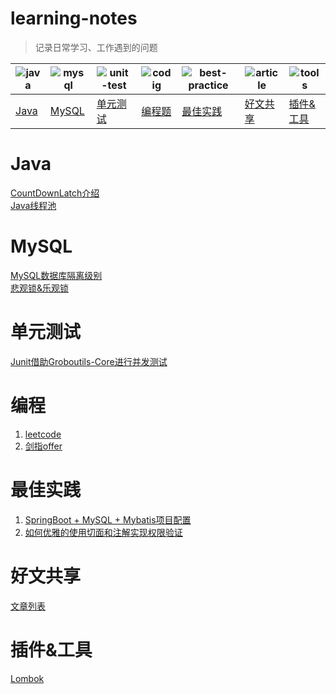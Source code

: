 # learning-notes
> 记录日常学习、工作遇到的问题

|![java](pic/java.png)|![mysql](pic/db.png)|![unit-test](pic/ut.png)|![codig](pic/coding.png)|![best-practice](pic/practice.png)|![article](pic/article.png)|![tools](pic/tools.png)|
|-|-|-|-|-|-|-|
|[Java](#java)|[MySQL](#mysql)|[单元测试](#unit-test)|[编程题](#coding)|[最佳实践](#best-practice)|[好文共享](#article-share)|[插件&工具](#plugin-tool)|

# <span id="java">Java</span>
[CountDownLatch介绍](java/CountDownLatch.md)<br>
[Java线程池](java/java线程池.md)

# <span id="mysql">MySQL</span>
[MySQL数据库隔离级别](mysql/MySQL数据库隔离级别.md)<br>
[悲观锁&乐观锁](mysql/悲观锁&乐观锁.md)

# <span id="unit-test">单元测试</span>
[Junit借助Groboutils-Core进行并发测试](单元测试/Junit借助Groboutils-Core进行并发测试.md)

# <span id="coding">编程</span>
1. [leetcode](编程题/leetcode/catalog.md)
2. [剑指offer](编程题/剑指offer/catalog.md)

# <span id="best-practice">最佳实践</span>
1. [SpringBoot + MySQL + Mybatis项目配置](最佳实践/SpringBoot+MySQL+Mybatis项目配置.md)
2. [如何优雅的使用切面和注解实现权限验证](最佳实践/如何优雅的使用切面和注解实现权限验证.md)

# <span id="article-share">好文共享</span>
[文章列表](好文共享/article-list.md)

# <span id="plugin-tool">插件&工具</span>
[Lombok](plugin-tool/lombok/catalog.md)






